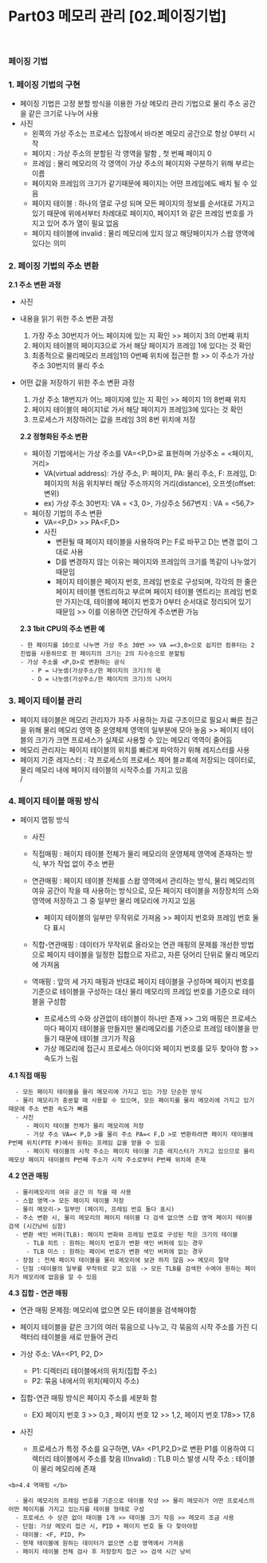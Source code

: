 # Part03 메모리 관리 [02.페이징기법] 

<br>

### 페이징 기법 

<h3>1.  페이징 기법의 구현 </h3>
   
   - 페이징 기법은 고정 분할 방식을 이용한 가상 메모리 관리 기법으로 물리 주소 공간을 같은 크기로 나누어 사용
   - 사진
      - 왼쪽의 가상 주소는 프로세스 입장에서 바라본 메모리 공간으로 항상 0부터 시작 
      - 페이지 : 가상 주소의 분할된 각 영역을 말함 , 첫 번째 페이지 0 
      - 프레임 : 물리 메모리의 각 영역이 가상 주소의 페이지와 구분하기 위해 부르는 이름 
       - 페이지와 프레임의 크기가 같기때문에 페이지는 어떤 프레임에도 배치 될 수 있음
      - 페이지 테이블 : 하나의 열로 구성 되며 모든 페이지의 정보를 순서대로 가지고 있기 때문에 위에서부터 차례대로 페이지0, 페이지1 와 같은 프레임 번호를 가지고 있어 추가 열이 필요 없음
      - 페이지 테이블에 invalid : 물리 메모리에 있지 않고 해당페이지가 스왑 영역에 있다는 의미


<h3>2.  페이징 기법의 주소 변환</h3>
   <b>2.1 주소 변환 과정</b>
      
   - 사진

   - 내용을 읽기 위한 주소 변환 과정
      1. 가장 주소 30번지가 어느 페이지에 있는 지 확인 >> 페이지 3의 0번째 위치
      2. 페이지 테이블의 페이지3으로 가서 해당 페이지가 프레임 1에 있다는 것 확인
      3. 최종적으로 물리메모리 프레임1의 0번째 위치에 접근한 함 >> 이 주소가  가상 주소 30번지의 물리 주소
   - 어떤 값을 저장하기 위한 주소 변환 과정
      1. 가상 주소 18번지가 어느 페이지에 있는 지 확인 >> 페이지 1의 8번째 위치
      2. 페이지 테이블의 페이지1로 가서 해당 페이지가 프레임3에 있다는 것 확인
      3. 프로세스가 저장하려는 값을 프레임 3의 8번 위치에 저장

     <b>2.2 정형화된 주소 변환</b> 
      
      - 페이징 기법에서는 가상 주소를 VA=<P,D>로 표현하며 가상주소 = <페이지, 거리>
         - VA(virtual address): 가상 주소, P: 페이지, PA: 물리 주소, F: 프레임, D: 페이지의 처음 위치부터 해당 주소까지의 거리(distance), 오프셋(offset: 변위)
         - ex) 가상 주소 30번지: VA = <3, 0>, 가상주소 567번지 : VA = <56,7>
      - 페이징 기법의 주소 변환 
         - VA=<P,D> >> PA<F,D>
         - 사진
            - 변환될 때 페이지 테이블을 사용하여 P는 F로 바꾸고 D는 변경 없이 그대로 사용
            - D를 변경하지 않는 이유는 페이지와 프레임의 크기를 똑같이 나누었기 때문임
            - 페이지 테이블은 페이지 번호, 프레임 번호로 구성되며, 각각의 한 줄은 페이지 테이블 엔트리하고 부르며 페이지 테이블 엔트리는 프레임 번호만 가지는데, 테이블에 페이지 번호가 0부터 순서대로 정리되어 있기 때문임 >> 이를 이용하면 간단하게 주소변환 가능

      <b>2.3 1bit CPU의 주소 변환 예</b>
         
         - 한 페이지를 10으로 나누면 가상 주소 30번 >> VA =<3,0>으로 쉽지만 컴퓨터는 2진법을 사용하므로 한 페이지의 크기는 2의 지수승으로 분할됨
         - 가상 주소를 <P,D>로 변환하는 공식
            - P = 나눗셈(가상주소/한 페이지의 크기)의 몫 
            - D = 나눗셈(가상주소/한 페이지의 크기)의 나머지

<h3>3.  페이지 테이블 관리</h3>

   - 페이지 테이블은 메모리 관리자가 자주 사용하는 자료 구조이므로 필요시 빠른 접근을 위해 물리 메모리 영역 중 운영체제 영역의 일부분에 모아 놓음 >> 페이지 테이블의 크기가 크면 프로세스가 실제로 사용할 수 있는 메모리 역역이 줄어듬
   - 메모리 관리자는 페이지 테이블의 위치를 빠르게 파악하기 위해 레지스터를 사용 
   - 페이지 기준 레지스터 : 각 프로세스의 프로세스 제어 블ㄹ록에 저장되는 데이터로, 물리 메모리 내에 페이지 테이블의 시작주소를 가지고 있음  
/

<h3>4.  페이지 테이블 매핑 방식</h3>  

   - 페이지 맵핑 방식

      - 사진
      
      - 직접매핑 : 페이지 테이블 전체가 물리 메모리의 운영체제 영역에 존재하는 방식, 부가 작업 없이 주소 변환
      - 연관매핑 : 페이지 테이블 전체를 스왑 영역에서 관리하는 방식, 물리 메모리의 여유 공간이 작을 때 사용하는 방식으로, 모든 페이지 테이블을 저장장치의 스와 영역에 저장하고 그 중 일부만 물리 메모리에 가지고 있음
         - 페이지 테이블의 일부만 무작위로 가져옴 >> 페이지 번호와 프레임 번호 둘 다 표시 
      - 직합-연관매핑 : 데이터가 무작위로 올라오는 연관 매핑의 문제를 개선한 방법으로 페이지 테이블을 일정한 집합으로 자르고, 자른 덩어리 단위로 물리 메모리에 가져옴
      - 역매핑 : 앞의 세 가지 매핑과 반대로 페이지 테이블을 구성하며 페이지 번호를 기준으로 테이블을 구성하는 대신 물리 메모리의 프레임 번호를 기준으로 테이블을 구성함 
         - 프로세스의 수와 상관없이 테이블이 하나만 존재 >> 그외 매핑은 프로세스마다 페이지 테이블을 만들지만 물리메모리를 기준으로 프레임 테이블을 만들기 때문에 테이블 크기가 작음 
         - 가상 메모리에 접근시 프로세스 아이디와 페이지 번호를 모두 찾아야 함 >> 속도가 느림
   
   <b>4.1 직접 매핑</b>

      - 모든 페이지 테이블을 물리 메모리에 가지고 있는 가장 단순한 방식
      - 물리 메모리가 충분할 때 사용할 수 있으며, 모든 페이지를 물리 메모리에 가지고 있기 때문에 주소 변환 속도가 빠름 
      - 사진 
         - 페이지 테이블 전체가 물리 메모리에 저장 
         - 가상 주소 VA=< P,D >를 물리 주소 PA=< F,D >로 변환하려면 페이지 테이블에 P번째 위치(PTE P)에서 원하는 프레임 값을 얻을 수 있음
         - 페이지 테이블의 시작 주소는 페이지 테이블 기준 레지스터가 가지고 있으므로 물리 메모상 페이지 테이블의 P번째 주소가 시작 주소로부터 P번째 위치에 존재 
         
   <b>4.2 연관 매핑 </b>
      
      - 물리메모리의 여유 공간 이 작을 때 사용
      - 스왑 영역-> 모든 페이지 테이블 저장
      - 물리 메모리-> 일부만 (페이지, 프레임 번호 둘다 표시)
      - 주소 변환 시, 물리 메모리의 페이지 테이블 다 검색 없으면 스왑 영역 페이지 테이블 검색 (시간낭비 심함)
      - 변환 색인 버퍼(TLB): 페이지 번화와 프레임 번호로 구성된 작은 크기의 테이블
         - TLB 히트 : 원하는 페이지 번호가 변환 색인 버퍼에 있는 경우
         - TLB 미스 : 원하는 페이비 번호가 변환 색인 버퍼에 없는 경우
      - 장점 : 전체 페이지 테이블을 물리 메모리에 보관 하지 않음 >> 메모리 절약
      - 단점 :테이블의 일부를 무작위로 갖고 있음 -> 모든 TLB를 검색한 수에야 원하는 페이지가 메모리에 없음을 알 수 있음

   <b>4.3 집합 - 연관 매핑 </b>

   - 연관 매핑 문제점: 메모리에 없으면 모든 테이블을 검색해야함
   - 페이지 테이블을 같은 크기의 여러 묶음으로 나누고, 각 묶음의 시작 주소를 가진 디렉터리 테이블을 새로 만들어 관리 
   - 가상 주소: VA=<P1, P2, D>
      - P1: 디렉터리 테이블에서의 위치(집합 주소)
      - P2: 묶음 내에서의 위치(페이지 주소)

   - 집합-연관 매핑 방식은 페이지 주소를 세분화 함 
      - EX) 페이지 번호 3 >> 0,3 , 페이지 번호 12 >> 1,2, 페이지 번호 178>> 17,8

   - 사진
      - 프로세스가 특정 주소를 요구하면, VA= <P1,P2,D>로 변환
         P1를 이용하여 디렉터리 테이블에서 주소를 찾음
         I(Invalid) : TLB 미스 발생
         시작 주소 : 테이블이 물리 메모리에 존재 

    <b>4.4 역매핑 </b>

      - 물리 메모리의 프레임 번호를 기준으로 테이블 작성 >> 물리 메모리가 어떤 프로세스의 어떤 페이지를 가지고 있는지를 테이블 형태로 구성
      - 프로세스 수 상관 없이 테이블 1개 >> 테이블 크기 작음 >> 메모리 조금 사용
      - 단점: 가상 메모리 접근 시, PID + 페이지 번호 둘 다 찾아야함
      - 테이블: <F, PID, P>
      - 현재 테이블에 원하는 데이터가 없으면 스왑 영역에서 가져옴
      - 페이지 테이블 전체 검사 후 저장장치 접근 >> 검색 시간 낭비



``` 